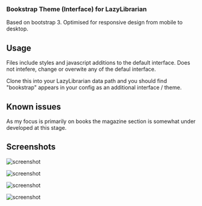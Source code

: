 ### Bookstrap Theme (Interface) for LazyLibrarian

Based on bootstrap 3. Optimised for responsive design from mobile to desktop.

## Usage

Files include styles and javascript additions to the default interface. Does not intefere, change or overwite any of the defaul interface.

Clone this into your LazyLibrarian data path and you should find "bookstrap" appears in your config as an additional interface / theme.

## Known issues

As my focus is primarily on books the magazine section is somewhat under developed at this stage.

## Screenshots

![screenshot](http://i.imgur.com/tYGhjs7.png)

![screenshot](http://i.imgur.com/7tp8Vtj.png)

![screenshot](http://i.imgur.com/6RsRPTY.png)

![screenshot](http://i.imgur.com/HhzdDnD.png)

